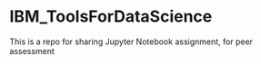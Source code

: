 # IBM_ToolsForDataScience

This is a repo for sharing Jupyter Notebook assignment, for peer assessment
